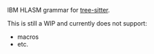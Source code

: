 IBM HLASM grammar for [tree-sitter](https://github.com/tree-sitter/tree-sitter).

This is still a WIP and currently does not support:
* macros 
* etc.

